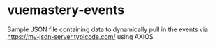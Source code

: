 # vuemastery-events
Sample JSON file containing data to dynamically pull in the events via https://my-json-server.typicode.com/ using AXIOS
